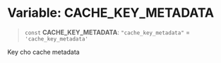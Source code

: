 # Variable: CACHE\_KEY\_METADATA

> `const` **CACHE\_KEY\_METADATA**: `"cache_key_metadata"` = `'cache_key_metadata'`

Key cho cache metadata
